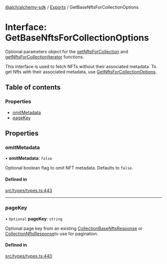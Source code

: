 [@alch/alchemy-sdk](../README.md) / [Exports](../modules.md) / GetBaseNftsForCollectionOptions

# Interface: GetBaseNftsForCollectionOptions

Optional parameters object for the [getNftsForCollection](../modules.md#getnftsforcollection) and
[getNftsForCollectionIterator](../modules.md#getnftsforcollectioniterator) functions.

This interface is used to fetch NFTs without their associated metadata. To
get Nfts with their associated metadata, use [GetNftsForCollectionOptions](GetNftsForCollectionOptions.md).

## Table of contents

### Properties

- [omitMetadata](GetBaseNftsForCollectionOptions.md#omitmetadata)
- [pageKey](GetBaseNftsForCollectionOptions.md#pagekey)

## Properties

### omitMetadata

• **omitMetadata**: ``false``

Optional boolean flag to omit NFT metadata. Defaults to `false`.

#### Defined in

[src/types/types.ts:443](https://github.com/alchemyplatform/alchemy-sdk-js/blob/9fe1224/src/types/types.ts#L443)

___

### pageKey

• `Optional` **pageKey**: `string`

Optional page key from an existing [CollectionBaseNftsResponse](CollectionBaseNftsResponse.md) or
[CollectionNftsResponse](CollectionNftsResponse.md)to use for pagination.

#### Defined in

[src/types/types.ts:440](https://github.com/alchemyplatform/alchemy-sdk-js/blob/9fe1224/src/types/types.ts#L440)
